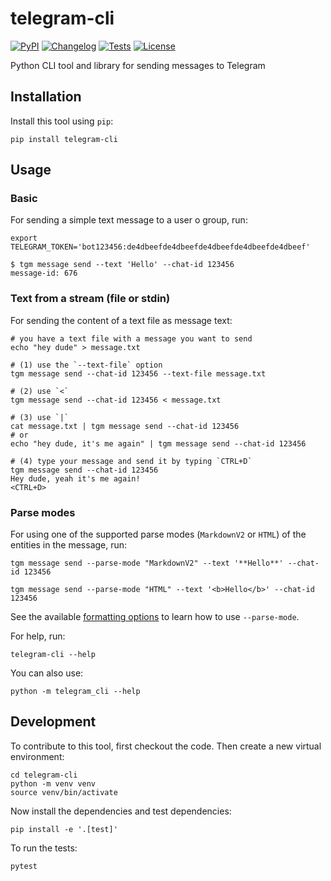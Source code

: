# telegram-cli

[![PyPI](https://img.shields.io/pypi/v/telegram-cli.svg)](https://pypi.org/project/telegram-cli/)
[![Changelog](https://img.shields.io/github/v/release/zmoog/telegram-cli?include_prereleases&label=changelog)](https://github.com/zmoog/telegram-cli/releases)
[![Tests](https://github.com/zmoog/telegram-cli/workflows/Test/badge.svg)](https://github.com/zmoog/telegram-cli/actions?query=workflow%3ATest)
[![License](https://img.shields.io/badge/license-Apache%202.0-blue.svg)](https://github.com/zmoog/telegram-cli/blob/master/LICENSE)

Python CLI tool and library for sending messages to Telegram

## Installation

Install this tool using `pip`:

    pip install telegram-cli

## Usage

### Basic

For sending a simple text message to a user o group, run:

    export TELEGRAM_TOKEN='bot123456:de4dbeefde4dbeefde4dbeefde4dbeefde4dbeef' 

    $ tgm message send --text 'Hello' --chat-id 123456
    message-id: 676

### Text from a stream (file or stdin)

For sending the content of a text file as message text:

    # you have a text file with a message you want to send
    echo "hey dude" > message.txt 

    # (1) use the `--text-file` option
    tgm message send --chat-id 123456 --text-file message.txt 

    # (2) use `<`
    tgm message send --chat-id 123456 < message.txt 

    # (3) use `|`
    cat message.txt | tgm message send --chat-id 123456
    # or
    echo "hey dude, it's me again" | tgm message send --chat-id 123456 

    # (4) type your message and send it by typing `CTRL+D`
    tgm message send --chat-id 123456
    Hey dude, yeah it's me again!
    <CTRL+D>

### Parse modes

For using one of the supported parse modes (`MarkdownV2` or `HTML`) of the entities in the message, run:

    tgm message send --parse-mode "MarkdownV2" --text '**Hello**' --chat-id 123456
    
    tgm message send --parse-mode "HTML" --text '<b>Hello</b>' --chat-id 123456

See the available [formatting options](https://core.telegram.org/bots/api#formatting-options) to learn how to use `--parse-mode`.

For help, run:

    telegram-cli --help

You can also use:

    python -m telegram_cli --help

## Development

To contribute to this tool, first checkout the code. Then create a new virtual environment:

    cd telegram-cli
    python -m venv venv
    source venv/bin/activate

Now install the dependencies and test dependencies:

    pip install -e '.[test]'

To run the tests:

    pytest
